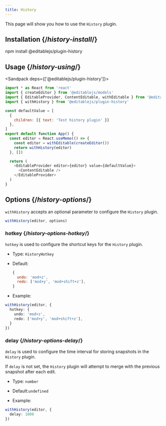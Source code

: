 ```yaml
---
title: History
---
```


<Intro>

This page will show you how to use the `History` plugin.

</Intro>

## Installation {/*history-install*/}

<TerminalBlock>

npm install @editablejs/plugin-history

</TerminalBlock>

## Usage {/*history-using*/}

<Sandpack deps={['@editablejs/plugin-history']}>

```js
import * as React from 'react'
import { createEditor } from '@editablejs/models'
import { EditableProvider, ContentEditable, withEditable } from '@editablejs/editor'
import { withHistory } from '@editablejs/plugin-history'

const defaultValue = [
  {
    children: [{ text: 'Test history plugin' }]
  },
]
export default function App() {
  const editor = React.useMemo(() => {
    const editor = withEditable(createEditor())
    return withHistory(editor)
  }, [])

  return (
    <EditableProvider editor={editor} value={defaultValue}>
      <ContentEditable />
    </EditableProvider>
  )
}

```

</Sandpack>

## Options {/*history-options*/}

`withHistory` accepts an optional parameter to configure the `History` plugin.

```js
withHistory(editor, options)
```

### hotkey {/*history-options-hotkey*/}

`hotkey` is used to configure the shortcut keys for the `History` plugin.

- Type: `HistoryHotkey`
- Default:
  ```js
  {
    undo: 'mod+z',
    redo: ['mod+y', 'mod+shift+z'],
  }
  ```

- Example:

```ts
withHistory(editor, {
  hotkey: {
    undo: 'mod+z',
    redo: ['mod+y', 'mod+shift+z'],
  }
})
```

### delay {/*history-options-delay*/}

`delay` is used to configure the time interval for storing snapshots in the `History` plugin.

If `delay` is not set, the `History` plugin will attempt to merge with the previous snapshot after each edit.

- Type: `number`
- Default:`undefined`

- Example:

```ts
withHistory(editor, {
  delay: 1000
})
```
